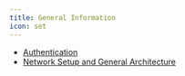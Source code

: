 ```yaml
---
title: General Information
icon: set
---
```

- [Authentication](authentication.md)
- [Network Setup and General Architecture](networkSetup.md)